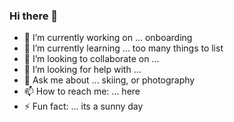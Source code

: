 ### Hi there 👋

- 🔭 I’m currently working on ... onboarding
- 🌱 I’m currently learning ...  too many things to list
- 👯 I’m looking to collaborate on ...
- 🤔 I’m looking for help with ...
- 💬 Ask me about ... skiing, or photography
- 📫 How to reach me: ... here
- ⚡ Fun fact: ... its a sunny day


<!--
**martin-bennett/martin-bennett** is a ✨ _special_ ✨ repository because its `README.md` (this file) appears on your GitHub profile.

Here are some ideas to get you started:

- 🔭 I’m currently working on ... onboarding
- 🌱 I’m currently learning ...  too many things to list
- 👯 I’m looking to collaborate on ...
- 🤔 I’m looking for help with ...
- 💬 Ask me about ... skiing, or photography
- 📫 How to reach me: ... here
- 😄 Pronouns: ...
- ⚡ Fun fact: ... its a sunny day
-->
